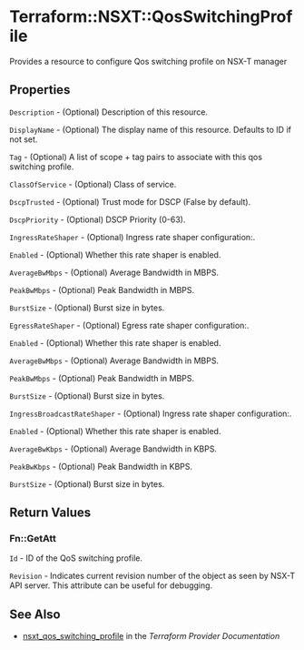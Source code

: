 # Terraform::NSXT::QosSwitchingProfile

Provides a resource to configure Qos switching profile on NSX-T manager

## Properties

`Description` - (Optional) Description of this resource.

`DisplayName` - (Optional) The display name of this resource. Defaults to ID if not set.

`Tag` - (Optional) A list of scope + tag pairs to associate with this qos switching profile.

`ClassOfService` - (Optional) Class of service.

`DscpTrusted` - (Optional) Trust mode for DSCP (False by default).

`DscpPriority` - (Optional) DSCP Priority (0-63).

`IngressRateShaper` - (Optional) Ingress rate shaper configuration:.

`Enabled` - (Optional) Whether this rate shaper is enabled.

`AverageBwMbps` - (Optional) Average Bandwidth in MBPS.

`PeakBwMbps` - (Optional) Peak Bandwidth in MBPS.

`BurstSize` - (Optional) Burst size in bytes.

`EgressRateShaper` - (Optional) Egress rate shaper configuration:.

`Enabled` - (Optional) Whether this rate shaper is enabled.

`AverageBwMbps` - (Optional) Average Bandwidth in MBPS.

`PeakBwMbps` - (Optional) Peak Bandwidth in MBPS.

`BurstSize` - (Optional) Burst size in bytes.

`IngressBroadcastRateShaper` - (Optional) Ingress rate shaper configuration:.

`Enabled` - (Optional) Whether this rate shaper is enabled.

`AverageBwKbps` - (Optional) Average Bandwidth in KBPS.

`PeakBwKbps` - (Optional) Peak Bandwidth in KBPS.

`BurstSize` - (Optional) Burst size in bytes.


## Return Values

### Fn::GetAtt

`Id` - ID of the QoS switching profile.

`Revision` - Indicates current revision number of the object as seen by NSX-T API server. This attribute can be useful for debugging.

## See Also

* [nsxt_qos_switching_profile](https://www.terraform.io/docs/providers/nsxt/r/qos_switching_profile.html) in the _Terraform Provider Documentation_